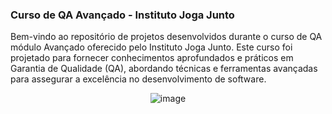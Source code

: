 ### Curso de QA Avançado - Instituto Joga Junto

Bem-vindo ao repositório de projetos desenvolvidos durante o curso de QA módulo Avançado oferecido pelo Instituto Joga Junto. Este curso foi projetado para fornecer conhecimentos aprofundados e práticos em Garantia de Qualidade (QA), abordando técnicas e ferramentas avançadas para assegurar a excelência no desenvolvimento de software.

<p align="center">
  <img src="https://github.com/matheusvfp/Joga_junto_QA/assets/65199677/6e059190-9837-4529-b496-010e3fed367e" alt="image">
  
</p>
